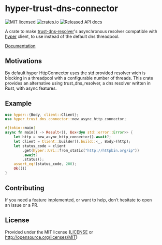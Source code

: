 # hyper-trust-dns-connector

[![MIT licensed](https://img.shields.io/badge/license-MIT-blue.svg)](./LICENSE)
[![crates.io](https://meritbadge.herokuapp.com/hyper-trust-dns-connector)](https://crates.io/crates/hyper-trust-dns-connector)
[![Released API docs](https://docs.rs/hyper-trust-dns-connector/badge.svg)](https://docs.rs/hyper-trust-dns-connector)

A crate to make [trust-dns-resolver](https://docs.rs/trust-dns-resolver)'s
asynchronous resolver compatible with [hyper](https://docs.rs/hyper) client,
to use instead of the default dns threadpool.

[Documentation](https://docs.rs/hyper-trust-dns-connector)

## Motivations

By default hyper HttpConnector uses the std provided resolver wich is blocking in a threadpool
with a configurable number of threads. This crate provides an alternative using trust_dns_resolver,
a dns resolver written in Rust, with async features.

## Example

```rust
use hyper::{Body, client::Client};
use hyper_trust_dns_connector::new_async_http_connector;

#[tokio::main]
async fn main() -> Result<(), Box<dyn std::error::Error>> {
    let http = new_async_http_connector().await?;
    let client = Client::builder().build::<_, Body>(http);
    let status_code = client
        .get(hyper::Uri::from_static("http://httpbin.org/ip"))
        .await?
        .status();
    assert_eq!(status_code, 200);
    Ok(())
}
```

## Contributing

If you need a feature implemented, or want to help, don't hesitate to open an issue or a PR.

## License

Provided under the MIT license ([LICENSE](LICENSE) or <http://opensource.org/licenses/MIT>)
